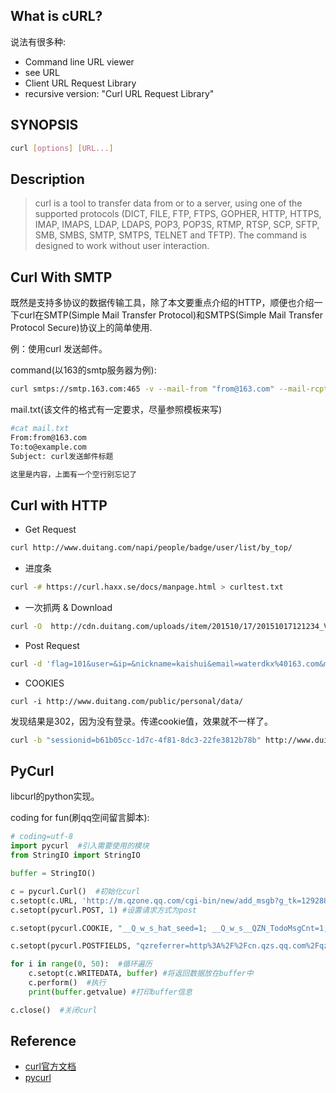 ﻿## What is cURL?
说法有很多种:

 - Command line URL viewer
 - see URL
 - Client URL Request Library
 - recursive version: "Curl URL Request Library"
 
## SYNOPSIS
```bash
curl [options] [URL...]

```

## Description

> curl is a tool to transfer data from or to a server, using one of the supported protocols (DICT, FILE, FTP, FTPS, GOPHER, HTTP, HTTPS, IMAP, IMAPS, LDAP, LDAPS, POP3, POP3S, RTMP, RTSP, SCP, SFTP, SMB, SMBS, SMTP, SMTPS, TELNET and TFTP). The command is designed to work without user interaction.

## Curl With SMTP

既然是支持多协议的数据传输工具，除了本文要重点介绍的HTTP，顺便也介绍一下curl在SMTP(Simple Mail Transfer Protocol)和SMTPS(Simple Mail Transfer Protocol Secure)协议上的简单使用.

例：使用curl 发送邮件。

command(以163的smtp服务器为例):

```bash
curl smtps://smtp.163.com:465 -v --mail-from "from@163.com" --mail-rcpt "to@example.com" --ssl -u from@163.com:password -T "mail.txt" -k --anyauth
```

mail.txt(该文件的格式有一定要求，尽量参照模板来写)

```bash
#cat mail.txt
From:from@163.com
To:to@example.com
Subject: curl发送邮件标题

这里是内容，上面有一个空行别忘记了
```


## Curl with HTTP

+ Get Request

```bash
curl http://www.duitang.com/napi/people/badge/user/list/by_top/

```

+ 进度条

```bash
curl -# https://curl.haxx.se/docs/manpage.html > curltest.txt

```

+ 一次抓两 & Download

```bash
curl -O  http://cdn.duitang.com/uploads/item/201510/17/20151017121234_VPnE8.jpeg  -O http://img5.duitang.com/uploads/item/201401/23/20140123204101_GYzYw.jpeg

```

+ Post Request

```bash
curl -d 'flag=101&user=&ip=&nickname=kaishui&email=waterdkx%40163.com&msg=curl%E5%A4%A7%E6%B3%95%E5%A5%BD&refer_url='  'http://www.duitang.com/napi/leave/message/'

```

+ COOKIES

```
curl -i http://www.duitang.com/public/personal/data/

```
发现结果是302，因为没有登录。传递cookie值，效果就不一样了。

```bash
curl -b "sessionid=b61b05cc-1d7c-4f81-8dc3-22fe3812b78b" http://www.duitang.com/public/personal/data/


```

## PyCurl

libcurl的python实现。

coding for fun(刷qq空间留言脚本):

```python
# coding=utf-8
import pycurl  #引入需要使用的模块
from StringIO import StringIO

buffer = StringIO()

c = pycurl.Curl()  #初始化curl
c.setopt(c.URL, 'http://m.qzone.qq.com/cgi-bin/new/add_msgb?g_tk=1292889141')  #设置要请求的url
c.setopt(pycurl.POST, 1) #设置请求方式为post

c.setopt(pycurl.COOKIE, "__Q_w_s_hat_seed=1; __Q_w_s__QZN_TodoMsgCnt=1; qm_username=935961250; qm_sid=20d362025d1f15d63a832e6aa8862f1c,cQajeoH6RoMI.; RK=GZ3T6Pbmdu; pgv_pvi=7873096704; pgv_si=s2550439936; o_cookie=935961250; pgv_info=ssid=s3271059100; pgv_pvid=701924864; FTN5K=ab374947; ptisp=ctc; ptui_loginuin=935961250; ptcz=3397e1c813e21aaded908906fc2e89cab0e637f44375901a918637b9f46c6546; zzpaneluin=; zzpanelkey=; pt2gguin=o0935961250; uin=o0935961250; skey=@E2vYYsm0b; p_uin=o0935961250; p_skey=5nS9EHttKcH0r-rfXrHAkvS0Arxu3PvUcBZIqyeRzsU_; pt4_token=g*GAKbAZ7Mf7VwDFcOG3LTV2z-f0EhN12CRY5LNE9tU_; qzone_check=935961250_1459437225; QZ_FE_WEBP_SUPPORT=1; cpu_performance_v8=0; qqmusic_uin=; qqmusic_key=; qqmusic_fromtag=; qzmusicplayer=qzone_player_1127551524_1459437286017; rv2=80E61EF211228846FF66C52BE60D67221606747161080D43A5; property20=53E514B5D30D0E3B93E607F00F59FE8506DEA9F6636841A8B8DB176548496BE71E7AF9DC3EB81144; Loading=Yes; qzspeedup=sdch")  #设置cookie

c.setopt(pycurl.POSTFIELDS, "qzreferrer=http%3A%2F%2Fcn.qzs.qq.com%2Fqzone%2Fmsgboard%2Fmsgbcanvas.html%23page%3D1&content=%E6%B5%8B%E8%AF%95&hostUin=1597267866&uin=935961250&format=fs&inCharset=utf-8&outCharset=utf-8&iNotice=1&ref=qzone&json=1&g_tk=1292889141") #设置post参数

for i in range(0, 50):  #循环遍历
    c.setopt(c.WRITEDATA, buffer) #将返回数据放在buffer中
    c.perform()  #执行
    print(buffer.getvalue) #打印buffer信息

c.close()  #关闭curl

```



## Reference
 - [curl官方文档](https://curl.haxx.se/docs/)
 - [pycurl](http://pycurl.io/)